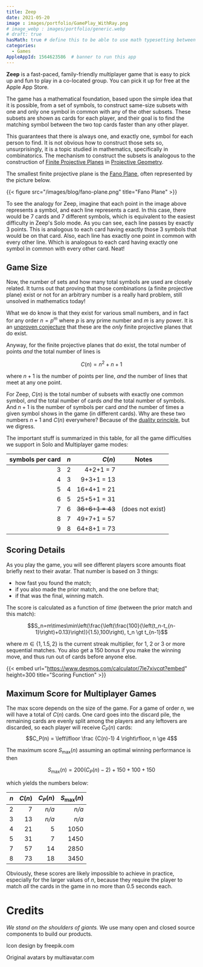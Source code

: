 ```yaml
---
title: Zeep
date: 2021-05-20
image : images/portfolio/GamePlay_WithRay.png
# image_webp : images/portfolio/generic.webp
# draft: true
hasMath: true # define this to be able to use math typesetting between $ $ or $$ $$
categories:
  - Games
AppleAppId: 1564623586  # banner to run this app
---
```


**Zeep** is a fast-paced, family-friendly multiplayer game that is easy to pick up and fun to play in a co-located group. You can pick it up for free at the Apple App Store.

The game has a mathematical foundation, based upon the simple idea that it is possible, from a set of symbols, to construct same-size subsets with one and only one symbol in common with any of the other subsets. These subsets are shown as cards for each player, and their goal is to find the matching symbol between the two top cards faster than any other player.

This guarantees that there is always one, and exactly one, symbol for each person to find. It is not obvious how to construct those sets so, unsurprisingly, it is a topic studied in mathematics, specifically in combinatorics.
The mechanism to construct the subsets is analogous to the construction of [Finite Projective Planes](https://en.wikipedia.org/wiki/Projective_plane) in [Projective Geometry](https://en.wikipedia.org/wiki/Projective_geometry).

The smallest finite projective plane is the [Fano Plane](https://en.wikipedia.org/wiki/Fano_plane), often represented by the picture below.

{{< figure src="/images/blog/fano-plane.png" title="Fano Plane" >}}

To see the analogy for Zeep, imagine that each point in the image above represents a symbol, and each line represents a card. In this case, there would be 7 cards and 7 different symbols, which is equivalent to the easiest difficulty in Zeep's Solo mode. As you can see, each line passes by exactly 3 points. This is analogous to each card having exactly those 3 symbols that would be on that card. Also, each line has exactly one point in common with every other line. Which is analogous to each card having exactly one symbol in common with every other card. Neat!

## Game Size

Now, the number of sets and how many total symbols are used are closely related. It turns out that proving that those combinations (a finite projective plane) exist or not for an arbitrary number is a really hard problem, still unsolved in mathematics today!

What we do know is that they exist for various small numbers, and in fact for any order $n = p^m$ where $p$ is any prime number and $m$ is any power. It is an [unproven conjecture](https://mathworld.wolfram.com/ProjectivePlane.html) that these are the *only* finite projective planes that do exist.

Anyway, for the finite projective planes that do exist, the total number of points *and* the total number of lines is

$$C(n)=n^2+n+1$$

where $n+1$ is the number of points per line, *and* the number of lines that meet at any one point.

For Zeep, $C(n)$ is the total number of subsets with exactly one common symbol, *and* the total number of cards *and* the total number of symbols. And $n+1$ is the number of symbols per card *and* the number of times a given symbol shows in the game (in different cards). Why are these two numbers $n+1$ and $C(n)$ everywhere? Because of the [duality principle](https://mathworld.wolfram.com/DualityPrinciple.html), but we digress.

The important stuff is summarized in this table, for all the game difficulties we support in Solo and Multiplayer game modes:

| symbols per card |  $n$ |      $C(n)$ | Notes            |
| -----------: | ---: | ----------: | ---------------- |
|            3 |    2 | 4+2+1  =  7 |
|            4 |    3 | 9+3+1  = 13 |
|            5 |    4 | 16+4+1 = 21 |
|            6 |    5 | 25+5+1 = 31 |
|            7 |    6 | <del>36+6+1 = 43</del> | (does not exist) |
|            8 |    7 | 49+7+1 = 57 |
|            9 |    8 | 64+8+1 = 73 |

## Scoring Details

As you play the game, you will see different players score amounts float briefly next to their avatar. That number is based on 3 things:
- how fast you found the match;
- if you also made the prior match, and the one before that;
- if that was the final, winning match.

The score is calculated as a function of *time* (between the prior match and this match):

$$S_n=m\times\min\left(\frac{\left(\frac{100}{\left(t_n-t_{n-1}\right)+0.13}\right)}{1.5},100\right), t_n \gt t_{n-1}$$

where $m \in \{1, 1.5, 2\}$ is the current streak multiplier, for 1, 2 or 3 or more sequential matches.
You also get a 150 bonus if you make the winning move, and thus run out of cards before anyone else.

{{< embed url="https://www.desmos.com/calculator/7le7xivcqt?embed" height=300 title="Scoring Function" >}}

## Maximum Score for Multiplayer Games

The max score depends on the size of the game. For a game of order $n$, we will have a total of $C(n)$ cards. One card goes into the discard pile, the remaining cards are evenly split among the players and any leftovers are discarded, so each player will receive $C_P(n)$ cards:
$$C_P(n) = \left\lfloor \frac {C(n)-1} 4 \right\rfloor, n \ge 4$$

The maximum score $S_{\max}(n)$ assuming an optimal winning performance is then

$$S_{\max}(n) = 200 \left(C_P(n)-2\right) + 150 + 100 + 150$$

which yields the numbers below:

|  $n$ | $C(n)$ | $C_P(n)$ | $S_{\max}(n)$ |
| ---: | -----: | -------: | ------------: |
|    2 |      7 |    *n/a* |         *n/a* |
|    3 |     13 |    *n/a* |         *n/a* |
|    4 |     21 |        5 |          1050 |
|    5 |     31 |        7 |          1450 |
|    7 |     57 |       14 |          2850 |
|    8 |     73 |       18 |          3450 |

Obviously, these scores are likely impossible to achieve in practice, especially for the larger values of $n$, because they require the player to match *all* the cards in the game in no more than 0.5 seconds each.


# Credits

*We stand on the shoulders of giants.* We use many open and closed source components to build our products.

Icon design by freepik.com

Original avatars by multiavatar.com
